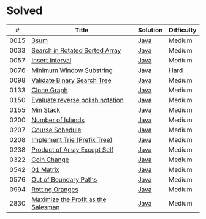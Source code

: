 # Solved

| # | Title | Solution | Difficulty |
|---| ----- | -------- | ---------- |
| 0015 | [3sum](https://leetcode.com/problems/3sum/) | [Java](https://github.com/SeonJK/LeetCode/tree/main/0015-3sum) | Medium |
| 0033 | [Search in Rotated Sorted Array](https://leetcode.com/problems/search-in-rotated-sorted-array/) | [Java](https://github.com/SeonJK/LeetCode/tree/main/0033-search-in-rotated-sorted-array) | Medium |
| 0057 | [Insert Interval](https://leetcode.com/problems/insert-interval/) | [Java](https://github.com/SeonJK/LeetCode/tree/main/0057-insert-interval) | Medium |
| 0076 | [Minimum Window Substring](https://leetcode.com/problems/minimum-window-substring/) | [Java](https://github.com/SeonJK/LeetCode/tree/main/0076-minimum-window-substring) | Hard |
| 0098 | [Validate Binary Search Tree](https://leetcode.com/problems/validate-binary-search-tree/) | [Java](https://github.com/SeonJK/LeetCode/tree/main/0098-validate-binary-search-tree) | Medium |
| 0133 | [Clone Graph](https://leetcode.com/problems/clone-graph/) | [Java](https://github.com/SeonJK/LeetCode/tree/main/0133-clone-graph) | Medium |
| 0150 | [Evaluate reverse polish notation](https://leetcode.com/problems/evaluate-reverse-polish-notation/) | [Java](https://github.com/SeonJK/LeetCode/tree/main/0150-evaluate-reverse-polish-notation) | Medium | 
| 0155 | [Min Stack](https://leetcode.com/problems/min-stack/) | [Java](https://github.com/SeonJK/LeetCode/tree/main/0155-min-stack) | Medium |
| 0200 | [Number of Islands](https://leetcode.com/problems/number-of-islands/) | [Java](https://github.com/SeonJK/LeetCode/tree/main/0200-number-of-islands) | Medium |
| 0207 | [Course Schedule](https://leetcode.com/problems/course-schedule/) | [Java](https://github.com/SeonJK/LeetCode/tree/main/0207-course-schedule) | Medium |
| 0208 | [Implement Trie (Prefix Tree)](https://leetcode.com/problems/implement-trie-prefix-tree/) | [Java](https://github.com/SeonJK/LeetCode/tree/main/0208-implement-trie-prefix-tree) | Medium |
| 0238 | [Product of Array Except Self](https://leetcode.com/problems/product-of-array-except-self/) | [Java](https://github.com/SeonJK/LeetCode/tree/main/0238-product-of-array-except-self) | Medium |
| 0322 | [Coin Change](https://leetcode.com/problems/coin-change/) | [Java](https://github.com/SeonJK/LeetCode/tree/main/0322-coin-change) | Medium |
| 0542 | [01 Matrix](https://leetcode.com/problems/01-matrix/) | [Java](https://github.com/SeonJK/LeetCode/tree/main/0542-01-matrix) | Medium |
| 0576 | [Out of Boundary Paths](https://leetcode.com/problems/out-of-boundary-paths/) | [Java](https://github.com/SeonJK/LeetCode/tree/main/0576-out-of-boundary-paths) | Medium |
| 0994 | [Rotting Oranges](https://leetcode.com/problems/rotting-oranges/) | [Java](https://github.com/SeonJK/LeetCode/tree/main/0994-rotting-oranges) | Medium |
| 2830 | [Maximize the Profit as the Salesman](https://leetcode.com/problems/maximize-the-profit-as-the-salesman/) | [Java](https://github.com/SeonJK/LeetCode/tree/main/2830-maximize-the-profit-as-the-salesman) | Medium | 
